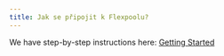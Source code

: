 ```yaml
---
title: Jak se připojit k Flexpoolu?
---
```


We have step-by-step instructions here: [Getting Started](/get-started)
